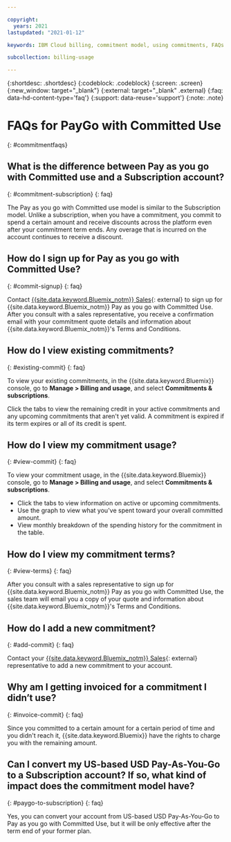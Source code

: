 ```yaml
---

copyright:
  years: 2021
lastupdated: "2021-01-12"

keywords: IBM Cloud billing, commitment model, using commitments, FAQs

subcollection: billing-usage

---
```


{:shortdesc: .shortdesc}
{:codeblock: .codeblock}
{:screen: .screen}
{:new_window: target="_blank"}
{:external: target="_blank" .external}
{:faq: data-hd-content-type='faq'}
{:support: data-reuse='support'}
{:note: .note}

# FAQs for PayGo  with Committed Use
{: #commitmentfaqs}

## What is the difference between Pay as you go with Committed use and a Subscription account? 
{: #commitment-subscription}
{: faq}

The Pay as you go with Committed use model is similar to the Subscription model. Unlike a subscription, when you have a commitment, you commit to spend a certain amount and receive discounts across the platform even after your commitment term ends. Any overage that is incurred on the account continues to receive a discount. 

## How do I sign up for Pay as you go with Committed Use? 
{: #commit-signup}
{: faq}

Contact [{{site.data.keyword.Bluemix_notm}} Sales](https://cloud.ibm.com/catalog?contactmodule){: external} to sign up for {{site.data.keyword.Bluemix_notm}} Pay as you go with Committed Use. After you consult with a sales representative, you  receive a confirmation email with your commitment quote details and information about {{site.data.keyword.Bluemix_notm}}'s Terms and Conditions.

## How do I view existing commitments? 
{: #existing-commit}
{: faq}

To view your existing commitments, in the {{site.data.keyword.Bluemix}} console, go to **Manage > Billing and usage**, and select **Commitments & subscriptions**.

Click the tabs to view the remaining credit in your active commitments and any upcoming commitments that aren't yet valid. A commitment is expired if its term expires or all of its credit is spent.

## How do I view my commitment usage? 
{: #view-commit}
{: faq}

To view your commitment usage, in the {{site.data.keyword.Bluemix}} console, go to **Manage > Billing and usage**, and select **Commitments & subscriptions**.
* Click the tabs to view information on active or upcoming commitments.
* Use the graph to view what you've spent toward your overall committed amount.
* View monthly breakdown of the spending history for the commitment in the table. 

## How do I view my commitment terms?
{: #view-terms}
{: faq}

After you consult with a sales representative to sign up for {{site.data.keyword.Bluemix_notm}} Pay as you go with Committed Use, the sales team will email you a copy of your quote and information about {{site.data.keyword.Bluemix_notm}}'s Terms and Conditions.

## How do I add a new commitment?
{: #add-commit}
{: faq}

Contact your [{{site.data.keyword.Bluemix_notm}} Sales](https://cloud.ibm.com/catalog?contactmodule){: external} representative to add a new commitment to your account.

## Why am I getting invoiced for a commitment I didn’t use?
{: #invoice-commit}
{: faq}

Since you committed to a certain amount for a certain period of time and you didn't reach it, {{site.data.keyword.Bluemix}} have the rights to charge you with the remaining amount.

## Can I convert my US-based USD Pay-As-You-Go to a Subscription account? If so, what kind of impact does the commitment model have?
{: #paygo-to-subscription}
{: faq}

Yes, you can convert your account from US-based USD Pay-As-You-Go to Pay as you go with Committed Use, but it will be only effective after the term end of your former plan.